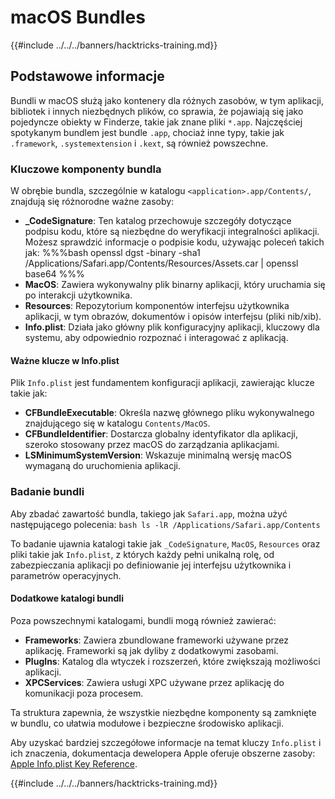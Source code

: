 # macOS Bundles

{{#include ../../../banners/hacktricks-training.md}}

## Podstawowe informacje

Bundli w macOS służą jako kontenery dla różnych zasobów, w tym aplikacji, bibliotek i innych niezbędnych plików, co sprawia, że pojawiają się jako pojedyncze obiekty w Finderze, takie jak znane pliki `*.app`. Najczęściej spotykanym bundlem jest bundle `.app`, chociaż inne typy, takie jak `.framework`, `.systemextension` i `.kext`, są również powszechne.

### Kluczowe komponenty bundla

W obrębie bundla, szczególnie w katalogu `<application>.app/Contents/`, znajdują się różnorodne ważne zasoby:

- **\_CodeSignature**: Ten katalog przechowuje szczegóły dotyczące podpisu kodu, które są niezbędne do weryfikacji integralności aplikacji. Możesz sprawdzić informacje o podpisie kodu, używając poleceń takich jak: %%%bash openssl dgst -binary -sha1 /Applications/Safari.app/Contents/Resources/Assets.car | openssl base64 %%%
- **MacOS**: Zawiera wykonywalny plik binarny aplikacji, który uruchamia się po interakcji użytkownika.
- **Resources**: Repozytorium komponentów interfejsu użytkownika aplikacji, w tym obrazów, dokumentów i opisów interfejsu (pliki nib/xib).
- **Info.plist**: Działa jako główny plik konfiguracyjny aplikacji, kluczowy dla systemu, aby odpowiednio rozpoznać i interagować z aplikacją.

#### Ważne klucze w Info.plist

Plik `Info.plist` jest fundamentem konfiguracji aplikacji, zawierając klucze takie jak:

- **CFBundleExecutable**: Określa nazwę głównego pliku wykonywalnego znajdującego się w katalogu `Contents/MacOS`.
- **CFBundleIdentifier**: Dostarcza globalny identyfikator dla aplikacji, szeroko stosowany przez macOS do zarządzania aplikacjami.
- **LSMinimumSystemVersion**: Wskazuje minimalną wersję macOS wymaganą do uruchomienia aplikacji.

### Badanie bundli

Aby zbadać zawartość bundla, takiego jak `Safari.app`, można użyć następującego polecenia: `bash ls -lR /Applications/Safari.app/Contents`

To badanie ujawnia katalogi takie jak `_CodeSignature`, `MacOS`, `Resources` oraz pliki takie jak `Info.plist`, z których każdy pełni unikalną rolę, od zabezpieczania aplikacji po definiowanie jej interfejsu użytkownika i parametrów operacyjnych.

#### Dodatkowe katalogi bundli

Poza powszechnymi katalogami, bundli mogą również zawierać:

- **Frameworks**: Zawiera zbundlowane frameworki używane przez aplikację. Frameworki są jak dyliby z dodatkowymi zasobami.
- **PlugIns**: Katalog dla wtyczek i rozszerzeń, które zwiększają możliwości aplikacji.
- **XPCServices**: Zawiera usługi XPC używane przez aplikację do komunikacji poza procesem.

Ta struktura zapewnia, że wszystkie niezbędne komponenty są zamknięte w bundlu, co ułatwia modułowe i bezpieczne środowisko aplikacji.

Aby uzyskać bardziej szczegółowe informacje na temat kluczy `Info.plist` i ich znaczenia, dokumentacja dewelopera Apple oferuje obszerne zasoby: [Apple Info.plist Key Reference](https://developer.apple.com/library/archive/documentation/General/Reference/InfoPlistKeyReference/Introduction/Introduction.html).

{{#include ../../../banners/hacktricks-training.md}}
